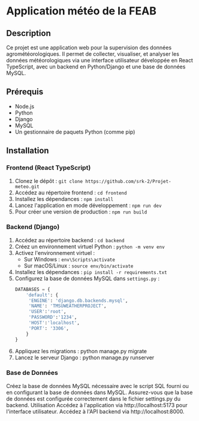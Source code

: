 # Application météo de la FEAB

## Description
Ce projet est une application web pour la supervision des données agrométéorologiques. 
Il permet de collecter, visualiser, et analyser les données météorologiques via une interface utilisateur
développée en React TypeScript, avec un backend en Python/Django et une base de données MySQL.

## Prérequis
- Node.js
- Python
- Django
- MySQL
- Un gestionnaire de paquets Python (comme pip)

## Installation

### Frontend (React TypeScript)
1. Clonez le dépôt : `git clone https://github.com/srk-2/Projet-meteo.git`
2. Accédez au répertoire frontend : `cd frontend`
3. Installez les dépendances : `npm install`
4. Lancez l'application en mode développement : `npm run dev`
5. Pour créer une version de production : `npm run build`

### Backend (Django)
1. Accédez au répertoire backend : `cd backend`
2. Créez un environnement virtuel Python : `python -m venv env`
3. Activez l'environnement virtuel :
   - Sur Windows : `env\Scripts\activate`
   - Sur macOS/Linux : `source env/bin/activate`
4. Installez les dépendances : `pip install -r requirements.txt`
5. Configurez la base de données MySQL dans `settings.py` :
   ```python
   DATABASES = {
       'default': {
        'ENGINE': 'django.db.backends.mysql',
        'NAME': 'TMSUWEATHERPROJECT',
        'USER':'root',
        'PASSWORD':'1234',
        'HOST':'localhost',
        'PORT': '3306',
       }
   }
6. Appliquez les migrations : python manage.py migrate
7. Lancez le serveur Django : python manage.py runserver

### Base de Données
Créez la base de données MySQL nécessaire avec le script SQL fourni ou en configurant la base de données dans MySQL.
Assurez-vous que la base de données est configurée correctement dans le fichier settings.py du backend.
Utilisation
Accédez à l'application via http://localhost:5173 pour l'interface utilisateur.
Accédez à l'API backend via http://localhost:8000.


